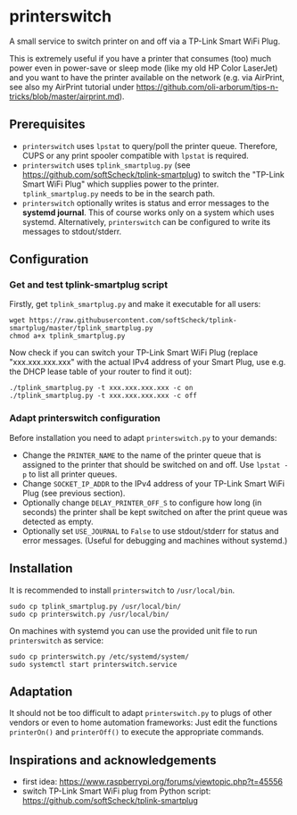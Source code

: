 # printerswitch
A small service to switch printer on and off via a TP-Link Smart WiFi Plug.

This is extremely useful if you have a printer that consumes (too) much power even in power-save or sleep mode (like my old HP Color LaserJet) and you want to have the printer available on the network (e.g. via AirPrint, see also my AirPrint tutorial under https://github.com/oli-arborum/tips-n-tricks/blob/master/airprint.md).

## Prerequisites
* `printerswitch` uses `lpstat` to query/poll the printer queue. Therefore, CUPS or any print spooler compatible with `lpstat` is required.
* `printerswitch` uses `tplink_smartplug.py` (see https://github.com/softScheck/tplink-smartplug) to switch the "TP-Link Smart WiFi Plug" which supplies power to the printer. `tplink_smartplug.py` needs to be in the search path.
* `printerswitch` optionally writes is status and error messages to the **systemd journal**. This of course works only on a system which uses systemd. Alternatively, `printerswitch` can be configured to write its messages to stdout/stderr.

## Configuration
### Get and test tplink-smartplug script
Firstly, get `tplink_smartplug.py` and make it executable for all users:
```
wget https://raw.githubusercontent.com/softScheck/tplink-smartplug/master/tplink_smartplug.py
chmod a+x tplink_smartplug.py
```
Now check if you can switch your TP-Link Smart WiFi Plug (replace "xxx.xxx.xxx.xxx" with the actual IPv4 address of your Smart Plug, use e.g. the DHCP lease table of your router to find it out):
```
./tplink_smartplug.py -t xxx.xxx.xxx.xxx -c on
./tplink_smartplug.py -t xxx.xxx.xxx.xxx -c off
```

### Adapt printerswitch configuration
Before installation you need to adapt `printerswitch.py` to your demands:
* Change the `PRINTER_NAME` to the name of the printer queue that is assigned to the printer that should be switched on and off. Use `lpstat -p` to list all printer queues.
* Change `SOCKET_IP_ADDR` to the IPv4 address of your TP-Link Smart WiFi Plug (see previous section).
* Optionally change `DELAY_PRINTER_OFF_S` to configure how long (in seconds) the printer shall be kept switched on after the print queue was detected as empty.
* Optionally set `USE_JOURNAL` to `False` to use stdout/stderr for status and error messages. (Useful for debugging and machines without systemd.)

## Installation
It is recommended to install `printerswitch` to `/usr/local/bin`.
```
sudo cp tplink_smartplug.py /usr/local/bin/
sudo cp printerswitch.py /usr/local/bin/
```
On machines with systemd you can use the provided unit file to run `printerswitch` as service:
```
sudo cp printerswitch.py /etc/systemd/system/
sudo systemctl start printerswitch.service
```

## Adaptation
It should not be too difficult to adapt `printerswitch.py` to plugs of other vendors or even to home automation frameworks: Just edit the functions `printerOn()` and `printerOff()` to execute the appropriate commands.

## Inspirations and acknowledgements
* first idea: https://www.raspberrypi.org/forums/viewtopic.php?t=45556
* switch TP-Link Smart WiFi plug from Python script: https://github.com/softScheck/tplink-smartplug
